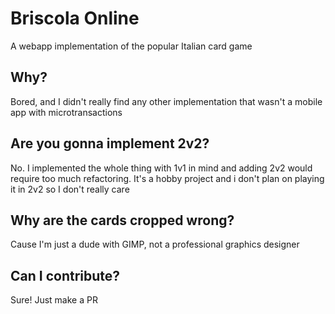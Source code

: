 # Briscola Online

A webapp implementation of the popular Italian card game

## Why?

Bored, and I didn't really find any other implementation that wasn't a mobile app with microtransactions

## Are you gonna implement 2v2?

No. I implemented the whole thing with 1v1 in mind and adding 2v2 would require too much refactoring. It's a hobby project and i don't plan on playing it in 2v2 so I don't really care

## Why are the cards cropped wrong?

Cause I'm just a dude with GIMP, not a professional graphics designer

## Can I contribute?

Sure! Just make a PR